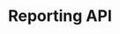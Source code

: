 ---
layout: reporting_authentication
title: Reporting API
section: reportingAPI
subnav: authentication
---